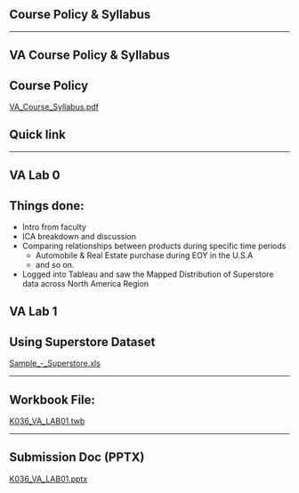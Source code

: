 
## Course Policy & Syllabus


---


## VA Course Policy & Syllabus

## Course Policy


[VA_Course_Syllabus.pdf](https://prod-files-secure.s3.us-west-2.amazonaws.com/cb8bfd8d-d68b-81fa-ac15-000328a0aab4/9b65bb57-ac9b-4302-a4b1-acffbfa18180/VA_Course_Syllabus.pdf?X-Amz-Algorithm=AWS4-HMAC-SHA256&X-Amz-Content-Sha256=UNSIGNED-PAYLOAD&X-Amz-Credential=ASIAZI2LB466T37UBDE6%2F20250815%2Fus-west-2%2Fs3%2Faws4_request&X-Amz-Date=20250815T064757Z&X-Amz-Expires=3600&X-Amz-Security-Token=IQoJb3JpZ2luX2VjEA8aCXVzLXdlc3QtMiJIMEYCIQC3XpWJpWaSXDRDjn2PrNSIMPaVjbRJW1J6E%2BfgaidbwwIhAPnVY%2FS%2F%2BI2olHtxQ4zSBt%2FOTX%2FWJsXXEe0jSjPSK7uXKv8DCFcQABoMNjM3NDIzMTgzODA1IgxZDxOTysuc48iW0M8q3AMNWE%2FUTvFdioCI7c2%2Fop5YZO0kUrTKBBc8RUOs05aQhGWtVQOx%2BdViPTBg6oh60ShWAXLbhxZl06pggnTwe%2Fu8uHWCrJbSlaUWsXMyuHb3U28jFUy4pb1arp4hNCAerTF1L5azwYz6NB5l0ePQZ7OOAmWjdmVCH3YbWCKME%2F9MuDtuK598z3NqC6Wo7jw2A8%2BkYkdQfn2%2FCw%2BLXh5rgewV55pLMklMTbaSz02ZLf%2BDq9bwXI6NLhZlg%2FDFkESFnKy5gWtZopfE9SVhG%2F99T1wmOsqZXqZ0pBQH3YYvzzNg905mDbd85RieOc5iBdm6Ebx8sHFd50q5lSlpARBsISbBdB0xGuXNeNYNj%2Fu9H2pLIqbWQrmeCCv5dwOwQrfhu7GOM6BK1%2BFkTR%2FqBbHI3w7FpmijtABpw%2FS7x7nMwka2Ls7O7MoC9WeF%2Bvsil6LQtRg5zMiX6Fufrt%2FtnAB%2FReMgYAgoVtwt4KRTNr0xhycC8skyA31yTqipvaEXM%2Fn%2BuJO7MtoJ7NrNtbZIUGjo1in4HnD54xpLDKCYTb%2BRpZbrmIu%2BJQdqhxhE97LoLkLBHvZKrK3ulNp0jQg8RwFl41sm1ZMBPrT%2FqgVq09E71gMagxo%2F9jGPKxyw5f5tiDDMovvEBjqkAUzF5trnC3oFhTD5RzpPVHlj4JagQJGWC%2Bb7wjlgjvHmvfks57780BNcb9LFY1YFvQ4rqoteh27CdqXiSKaDbnyMgETx%2F%2BuxlyhK7QCyyDr2C4ElJpAdd04Oer00%2B%2FH8Yoda7BPmrExHbmGCFKRNas9pjo6t4nBcmOB%2BluozaP7S9A8AScW2%2FMBD3n46IsPIbXDVFhgUKwnlc5t46LQ8NDziT5%2Bi&X-Amz-Signature=a04721d52dea4cc575be7440553b3e7c860ef44a201b4d0e13448c668f16e06e&X-Amz-SignedHeaders=host&x-amz-checksum-mode=ENABLED&x-id=GetObject)


## Quick link


---


## VA Lab 0

## Things done:

- Intro from faculty
- ICA breakdown and discussion
- Comparing relationships between products during specific time periods
	- Automobile & Real Estate purchase during EOY in the U.S.A
	- and so on.
- Logged into Tableau and saw the Mapped Distribution of Superstore data across North America Region

## VA Lab 1

## Using Superstore Dataset


[Sample_-_Superstore.xls](https://prod-files-secure.s3.us-west-2.amazonaws.com/cb8bfd8d-d68b-81fa-ac15-000328a0aab4/153eb57e-9a20-4c4f-be8c-2ea224ba5b5a/Sample_-_Superstore.xls?X-Amz-Algorithm=AWS4-HMAC-SHA256&X-Amz-Content-Sha256=UNSIGNED-PAYLOAD&X-Amz-Credential=ASIAZI2LB466RHTEAV2I%2F20250815%2Fus-west-2%2Fs3%2Faws4_request&X-Amz-Date=20250815T064759Z&X-Amz-Expires=3600&X-Amz-Security-Token=IQoJb3JpZ2luX2VjEA8aCXVzLXdlc3QtMiJIMEYCIQDaZVvrFz9prSDuPfPyZWNvuT6%2FTOOreQgs7ANZ8b4jowIhAPwTPWPlXQapkUbOyltm0wRYJ8vFTkzFaFBJQrjGDCPlKv8DCFcQABoMNjM3NDIzMTgzODA1IgxaZXgicEbPjD9qngcq3AO6CbB%2FOcvjtSOdn3oFcOxkV%2BGsKSiIA1sEr7lJZn%2FZhoH%2BXq%2BjpEi17plF60g7bvQ7GUesBDqBQVhnAtpL%2FELsUrpXqP5h9AYV5VUUgbY4%2BBeDUEvBkiYRY9B6wK22xBpScKESSOP2uhPrSkgDUEVCJEKZ%2BSaY%2F04530h8DwTQaLh85RxWsh9X8aUbb3kIKXsJoCmYwO6TkdOCF82fnqViopEv%2B79aboIxuxnkpFVBbKsqMp8E4QWhUonuEcnHsUw7Z020chunCQMZ5bCOhRjmrPpJYiV5cgtCLp1FItEc%2FsGeofNscoqHg12PTJUASGK8Fv6paIxgX%2FBsMMrRP6SbE%2BnvZ7IqxN6SPedkdnnGE3TjYIN9xjxyGB%2BqghollyNi5T0nHRuzR%2F0IEdHXOyN7yh2LbSp2gYHcXKdIk9wmyzHlqhUw9V6MUmKGTj9AQjT2yr5a57vpNVA4gCtXMGnYkXfrwgUCt%2FDR%2BlNI%2FNkKctgtEVhfUUulSUHy8CBQide5Oc1L%2FkVSgVDVswnNwk1a3qJXzCvY1xpqbWDrfeE6RAj4Jj2keWUGxTmVU1n6CNZFWYa4xSkcfd9%2B1QSZB8hvMoJp3naJ7%2FZIwHlDjR4Jav4gYpS10ZtGdb3xsTDwovvEBjqkAZQa%2BT9X1zgbQa6RYFeVZihLlG28kDTp129QoNn6lh5TonsT7FRR4kkw4ZIv6gjXN62f62CH%2FDoDd3LrLqPOglOIcRjg1X1Zp2mePEy8Dtbbgl%2BB5vXmgRMG3Rkp8JjHb8wdlxtrTCIB4my1%2BB9G%2BdqL9GyXjSg7s%2F4Mv3WEfspOUGQac59DGEs%2FgGJJiv5pnVOBpCrWbwB7x7r2ZxYGymcx1Vb1&X-Amz-Signature=913853aeb65c877374b53af5c0a88bd71845029c044c008ce259a2283792ba82&X-Amz-SignedHeaders=host&x-amz-checksum-mode=ENABLED&x-id=GetObject)


---


## Workbook File:


[K036_VA_LAB01.twb](https://prod-files-secure.s3.us-west-2.amazonaws.com/cb8bfd8d-d68b-81fa-ac15-000328a0aab4/108328bb-9661-429a-a8f2-f7ea9e5a1c33/K036_VA_LAB01.twb?X-Amz-Algorithm=AWS4-HMAC-SHA256&X-Amz-Content-Sha256=UNSIGNED-PAYLOAD&X-Amz-Credential=ASIAZI2LB466RHTEAV2I%2F20250815%2Fus-west-2%2Fs3%2Faws4_request&X-Amz-Date=20250815T064759Z&X-Amz-Expires=3600&X-Amz-Security-Token=IQoJb3JpZ2luX2VjEA8aCXVzLXdlc3QtMiJIMEYCIQDaZVvrFz9prSDuPfPyZWNvuT6%2FTOOreQgs7ANZ8b4jowIhAPwTPWPlXQapkUbOyltm0wRYJ8vFTkzFaFBJQrjGDCPlKv8DCFcQABoMNjM3NDIzMTgzODA1IgxaZXgicEbPjD9qngcq3AO6CbB%2FOcvjtSOdn3oFcOxkV%2BGsKSiIA1sEr7lJZn%2FZhoH%2BXq%2BjpEi17plF60g7bvQ7GUesBDqBQVhnAtpL%2FELsUrpXqP5h9AYV5VUUgbY4%2BBeDUEvBkiYRY9B6wK22xBpScKESSOP2uhPrSkgDUEVCJEKZ%2BSaY%2F04530h8DwTQaLh85RxWsh9X8aUbb3kIKXsJoCmYwO6TkdOCF82fnqViopEv%2B79aboIxuxnkpFVBbKsqMp8E4QWhUonuEcnHsUw7Z020chunCQMZ5bCOhRjmrPpJYiV5cgtCLp1FItEc%2FsGeofNscoqHg12PTJUASGK8Fv6paIxgX%2FBsMMrRP6SbE%2BnvZ7IqxN6SPedkdnnGE3TjYIN9xjxyGB%2BqghollyNi5T0nHRuzR%2F0IEdHXOyN7yh2LbSp2gYHcXKdIk9wmyzHlqhUw9V6MUmKGTj9AQjT2yr5a57vpNVA4gCtXMGnYkXfrwgUCt%2FDR%2BlNI%2FNkKctgtEVhfUUulSUHy8CBQide5Oc1L%2FkVSgVDVswnNwk1a3qJXzCvY1xpqbWDrfeE6RAj4Jj2keWUGxTmVU1n6CNZFWYa4xSkcfd9%2B1QSZB8hvMoJp3naJ7%2FZIwHlDjR4Jav4gYpS10ZtGdb3xsTDwovvEBjqkAZQa%2BT9X1zgbQa6RYFeVZihLlG28kDTp129QoNn6lh5TonsT7FRR4kkw4ZIv6gjXN62f62CH%2FDoDd3LrLqPOglOIcRjg1X1Zp2mePEy8Dtbbgl%2BB5vXmgRMG3Rkp8JjHb8wdlxtrTCIB4my1%2BB9G%2BdqL9GyXjSg7s%2F4Mv3WEfspOUGQac59DGEs%2FgGJJiv5pnVOBpCrWbwB7x7r2ZxYGymcx1Vb1&X-Amz-Signature=13b6452f40b9aaa5c73373b0680e4c944fb77507b68683618767f5230d93596e&X-Amz-SignedHeaders=host&x-amz-checksum-mode=ENABLED&x-id=GetObject)


---


## Submission Doc (PPTX)


[K036_VA_LAB01.pptx](https://prod-files-secure.s3.us-west-2.amazonaws.com/cb8bfd8d-d68b-81fa-ac15-000328a0aab4/dfa3b544-3544-46da-b63f-077cf6681f6c/K036_VA_LAB01.pptx?X-Amz-Algorithm=AWS4-HMAC-SHA256&X-Amz-Content-Sha256=UNSIGNED-PAYLOAD&X-Amz-Credential=ASIAZI2LB466RHTEAV2I%2F20250815%2Fus-west-2%2Fs3%2Faws4_request&X-Amz-Date=20250815T064759Z&X-Amz-Expires=3600&X-Amz-Security-Token=IQoJb3JpZ2luX2VjEA8aCXVzLXdlc3QtMiJIMEYCIQDaZVvrFz9prSDuPfPyZWNvuT6%2FTOOreQgs7ANZ8b4jowIhAPwTPWPlXQapkUbOyltm0wRYJ8vFTkzFaFBJQrjGDCPlKv8DCFcQABoMNjM3NDIzMTgzODA1IgxaZXgicEbPjD9qngcq3AO6CbB%2FOcvjtSOdn3oFcOxkV%2BGsKSiIA1sEr7lJZn%2FZhoH%2BXq%2BjpEi17plF60g7bvQ7GUesBDqBQVhnAtpL%2FELsUrpXqP5h9AYV5VUUgbY4%2BBeDUEvBkiYRY9B6wK22xBpScKESSOP2uhPrSkgDUEVCJEKZ%2BSaY%2F04530h8DwTQaLh85RxWsh9X8aUbb3kIKXsJoCmYwO6TkdOCF82fnqViopEv%2B79aboIxuxnkpFVBbKsqMp8E4QWhUonuEcnHsUw7Z020chunCQMZ5bCOhRjmrPpJYiV5cgtCLp1FItEc%2FsGeofNscoqHg12PTJUASGK8Fv6paIxgX%2FBsMMrRP6SbE%2BnvZ7IqxN6SPedkdnnGE3TjYIN9xjxyGB%2BqghollyNi5T0nHRuzR%2F0IEdHXOyN7yh2LbSp2gYHcXKdIk9wmyzHlqhUw9V6MUmKGTj9AQjT2yr5a57vpNVA4gCtXMGnYkXfrwgUCt%2FDR%2BlNI%2FNkKctgtEVhfUUulSUHy8CBQide5Oc1L%2FkVSgVDVswnNwk1a3qJXzCvY1xpqbWDrfeE6RAj4Jj2keWUGxTmVU1n6CNZFWYa4xSkcfd9%2B1QSZB8hvMoJp3naJ7%2FZIwHlDjR4Jav4gYpS10ZtGdb3xsTDwovvEBjqkAZQa%2BT9X1zgbQa6RYFeVZihLlG28kDTp129QoNn6lh5TonsT7FRR4kkw4ZIv6gjXN62f62CH%2FDoDd3LrLqPOglOIcRjg1X1Zp2mePEy8Dtbbgl%2BB5vXmgRMG3Rkp8JjHb8wdlxtrTCIB4my1%2BB9G%2BdqL9GyXjSg7s%2F4Mv3WEfspOUGQac59DGEs%2FgGJJiv5pnVOBpCrWbwB7x7r2ZxYGymcx1Vb1&X-Amz-Signature=8d0e32b7de3985e44e50e839e2a40d4eed6239867e21954f153e1fd03e2f42c7&X-Amz-SignedHeaders=host&x-amz-checksum-mode=ENABLED&x-id=GetObject)

